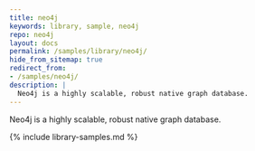 ```yaml
---
title: neo4j
keywords: library, sample, neo4j
repo: neo4j
layout: docs
permalink: /samples/library/neo4j/
hide_from_sitemap: true
redirect_from:
- /samples/neo4j/
description: |
  Neo4j is a highly scalable, robust native graph database.
---
```


Neo4j is a highly scalable, robust native graph database.


{% include library-samples.md %}
